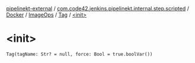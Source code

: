 [pipelinekt-external](../../../../index.md) / [com.code42.jenkins.pipelinekt.internal.step.scripted](../../../index.md) / [Docker](../../index.md) / [ImageOps](../index.md) / [Tag](index.md) / [&lt;init&gt;](./-init-.md)

# &lt;init&gt;

`Tag(tagName: Str? = null, force: Bool = true.boolVar())`